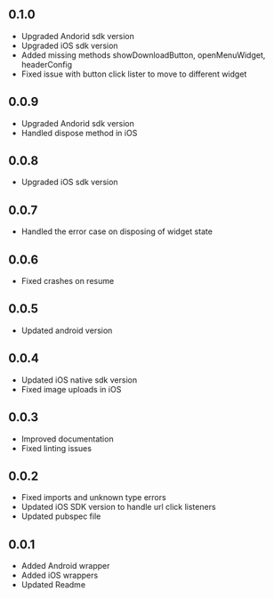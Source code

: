 ## 0.1.0

* Upgraded Andorid sdk version
* Upgraded iOS sdk version
* Added missing methods showDownloadButton, openMenuWidget, headerConfig
* Fixed issue with button click lister to move to different widget
  
## 0.0.9

* Upgraded Andorid sdk version
* Handled dispose method in iOS

## 0.0.8

* Upgraded iOS sdk version

## 0.0.7

* Handled the error case on disposing of widget state

## 0.0.6

* Fixed crashes on resume

## 0.0.5

* Updated android version

## 0.0.4

* Updated iOS native sdk version
* Fixed image uploads in iOS

## 0.0.3

* Improved documentation
* Fixed linting issues

## 0.0.2

* Fixed imports and unknown type errors
* Updated iOS SDK version to handle url click listeners
* Updated pubspec file

## 0.0.1

* Added Android wrapper
* Added iOS wrappers
* Updated Readme

